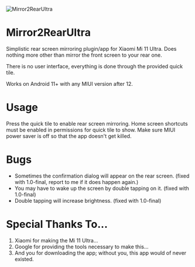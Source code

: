 ![Mirror2RearUltra](https://i.imgur.com/wpv8kID.png)
# Mirror2RearUltra
Simplistic rear screen mirroring plugin/app for Xiaomi Mi 11 Ultra. Does nothing more other than mirror the front screen to your rear one.

There is no user interface, everything is done through the provided quick tile.

Works on Android 11+ with any MIUI version after 12.

# Usage
Press the quick tile to enable rear screen mirroring. Home screen shortcuts must be enabled in permissions for quick tile to show. Make sure MIUI power saver is off so that the app doesn't get killed.

# Bugs
- Sometimes the confirmation dialog will appear on the rear screen. (fixed with 1.0-final, report to me if it does happen again.)
- You may have to wake up the screen by double tapping on it. (fixed with 1.0-final)
- Double tapping will increase brightness. (fixed with 1.0-final)

# Special Thanks To...
1. Xiaomi for making the Mi 11 Ultra...
2. Google for providing the tools necessary to make this...
3. And you for downloading the app; without you, this app would of never existed.
